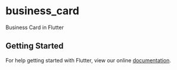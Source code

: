 # business_card

Business Card in Flutter

## Getting Started

For help getting started with Flutter, view our online
[documentation](https://flutter.io/).

